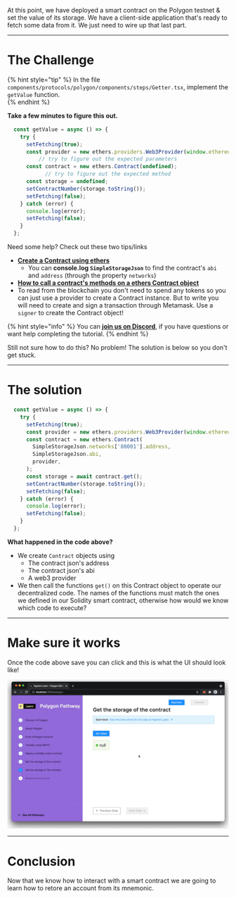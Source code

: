 At this point, we have deployed a smart contract on the Polygon testnet & set the value of its storage. We have a client-side application that's ready to fetch some data from it. We just need to wire up that last part.

-------------------------------------

# The Challenge

{% hint style="tip" %}
In the file `components/protocols/polygon/components/steps/Getter.tsx`, implement the `getValue` function.   
{% endhint %}

**Take a few minutes to figure this out.**

```typescript
  const getValue = async () => {
    try {
      setFetching(true);
      const provider = new ethers.providers.Web3Provider(window.ethereum);
		  // try to figure out the expected parameters
      const contract = new ethers.Contract(undefined);
			// try to figure out the expected method 
      const storage = undefined;
      setContractNumber(storage.toString());
      setFetching(false);
    } catch (error) {
      console.log(error);
      setFetching(false);
    }
  };
```

Need some help? Check out these two tips/links  
* [**Create a Contract using ethers**](https://docs.ethers.io/v5/api/contract/contract/#Contract--creating) 
	* You can **console.log `SimpleStorageJson`** to find the contract's `abi` and `address` (through the property `networks`)  
* [**How to call a contract's methods on a ethers Contract object**](https://docs.ethers.io/v5/api/contract/contract/#Contract-functionsCall)  
* To read from the blockchain you don't need to spend any tokens so you can just use a provider to create a Contract instance. But to write you will need to create and sign a transaction through Metamask. Use a `signer` to create the Contract object!

{% hint style="info" %}
You can [**join us on Discord**](https://discord.gg/fszyM7K), if you have questions or want help completing the tutorial.
{% endhint %}

Still not sure how to do this? No problem! The solution is below so you don't get stuck.

-------------------------------------

# The solution

```typescript
  const getValue = async () => {
    try {
      setFetching(true);
      const provider = new ethers.providers.Web3Provider(window.ethereum);
      const contract = new ethers.Contract(
        SimpleStorageJson.networks['80001'].address,
        SimpleStorageJson.abi,
        provider,
      );
      const storage = await contract.get();
      setContractNumber(storage.toString());
      setFetching(false);
    } catch (error) {
      console.log(error);
      setFetching(false);
    }
  };
```

**What happened in the code above?**

* We create `Contract` objects using
  * The contract json's address
  * The contract json's abi
  * A web3 provider
* We then call the functions `get()` on this Contract object to operate our decentralized code. The names of the functions must match the ones we defined in our Solidity smart contract, otherwise how would we know which code to execute? 

-----------------------------

# Make sure it works

Once the code above save you can click and this is what the UI should look like!

![](../../../.gitbook/assets/pathways/polygon/polygon-getter.gif)

-------------------------------------

# Conclusion

Now that we know how to interact with a smart contract we are going to learn how to retore an account from its mnemonic.
